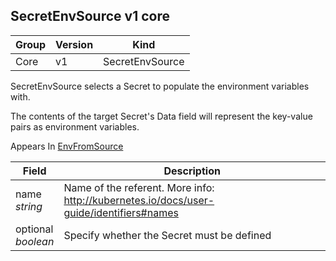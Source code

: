 ## SecretEnvSource v1 core

Group        | Version     | Kind
------------ | ---------- | -----------
Core | v1 | SecretEnvSource



SecretEnvSource selects a Secret to populate the environment variables with.

The contents of the target Secret's Data field will represent the key-value pairs as environment variables.

<aside class="notice">
Appears In  <a href="#envfromsource-v1">EnvFromSource</a> </aside>

Field        | Description
------------ | -----------
name <br /> *string*  | Name of the referent. More info: http://kubernetes.io/docs/user-guide/identifiers#names
optional <br /> *boolean*  | Specify whether the Secret must be defined


